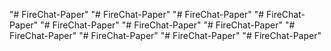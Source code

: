 "# FireChat-Paper" 
"# FireChat-Paper" 
"# FireChat-Paper" 
"# FireChat-Paper" 
"# FireChat-Paper" 
"# FireChat-Paper" 
"# FireChat-Paper" 
"# FireChat-Paper" 
"# FireChat-Paper" 
"# FireChat-Paper" 
"# FireChat-Paper" 
